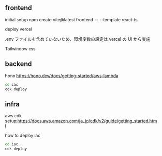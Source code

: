 ## frontend

initial setup
npm create vite@latest frontend -- --template react-ts

deploy vercel

.env ファイルを含めていないため、環境変数の設定は vercel の UI から実施

Tailwindow css

## backend

hono
https://hono.dev/docs/getting-started/aws-lambda

```bash
cd iac
cdk deploy
```

## infra

aws cdk
setup:https://docs.aws.amazon.com/ja_jp/cdk/v2/guide/getting_started.html

how to deploy
iac

```bash
cd iac
cdk deploy
```
